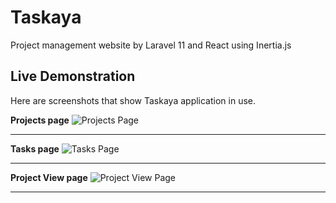 # Taskaya
Project management website by Laravel 11 and React using Inertia.js

## Live Demonstration
Here are screenshots that show Taskaya application in use.

**Projects page**
![Projects Page](https://github.com/mahmouddwidar/Taskaya/assets/31744978/69c2fe05-676e-46a0-a1cf-b709b4956440 "Projects Page")

---

**Tasks page**
![Tasks Page](https://github.com/mahmouddwidar/Taskaya/assets/31744978/c5a2a4ae-a27a-49db-afd5-6c59f6f2ac41 "Tasks Page")

---

**Project View page**
![Project View Page](https://github.com/mahmouddwidar/Taskaya/assets/31744978/2ef55216-9a84-4d04-8899-7378923004d5 "Project View Page")

---
